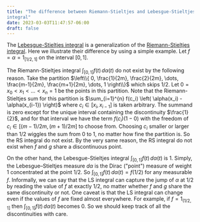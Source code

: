 ```yaml
---
title: "The difference between Riemann-Stieltjes and Lebesgue-Stieltjes
integral"
date: 2023-03-03T11:47:57-06:00
draft: false 
---
```


The [Lebesgue-Stieltjes integral](https://en.wikipedia.org/wiki/Lebesgue%E2%80%93Stieltjes_integration) is a generalization of the [Riemann-Stieltjes integral](https://en.wikipedia.org/wiki/Riemann%E2%80%93Stieltjes_integral). Here we illustrate their difference by using a simple example. Let $f = \alpha = 1_{[1/2, 1]}$ on the interval $[0, 1]$. 

The Riemann-Stieltjes integral $\int_{[0, 1]} f(t)\,d \alpha(t)$ do not exist by the following reason. Take the partition $\left\\{ 0, \frac{1}{2m}, \frac{2}{2m}, \dots, \frac{m-1}{2m}, \frac{m+1}{2m}, \dots, 1 \right\\}$ which skips $1/2$. Let $0 = x_0 < x_1 < \dots < x_n = 1$ be the points in this partition. Note that the Riemann-Stieltjes sum for this partition is $\sum_{i=1}^{n} f(c_i) \left( \alpha(x_i) - \alpha(x_{i-1}) \right)$ where $c_i \in [x_i, x_{i-1}]$ is taken arbitrary. The summand is zero except for the unique interval containing the discontinuity $\frac{1}{2}$, and for that interval we have the term $f(c_i) (1 - 0)$ with the freedom of $c_i \in [(m-1)/2m, (m+1)/2m]$ to choose from. Choosing $c_i$ smaller or larger than $1/2$ wiggles the sum from 0 to 1, no matter how fine the partition is. So the RS integral do not exist. By the very same reason, the RS integral do not exist when $f$ and $g$ share a discontinuous point.

On the other hand, the Lebesgue-Stieltjes integral $\int_{[0, 1]} f(t)\,d \alpha(t)$ is 1. Simply, the Lebesgue–Stieltjes measure $d \alpha$ is the Dirac ("point") measure of weight 1 concentrated at the point $1/2$. So $\int_{[0, 1]} f(t)\,d \alpha(t) = f(1/2)$ for any measurable $f$. Informally, we can say that the LS integral can capture the jump of $\alpha$ at $1/2$ by reading the value of $f$ at exactly $1/2$, no matter whether $f$ and $g$ share the same discontinuity or not. One caveat is that the LS integral can change even if the values of $f$ are fixed almost everywhere. For example, if $f = 1_{(1/2, 1]}$ then $\int_{[0, 1]} f(t)\,d \alpha(t)$ becomes 0. So we should keep track of all the discontinuities with care.
